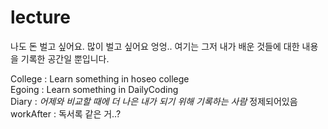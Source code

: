 # lecture
나도 돈 벌고 싶어요. 많이 벌고 싶어요 엉엉..
여기는 그저 내가 배운 것들에 대한 내용을 기록한 공간일 뿐입니다.

College : Learn something in hoseo college  
Egoing : Learn something in DailyCoding  
Diary : *어제와 비교할 때에 더 나은 내가 되기 위해 기록하는 사람* 정제되어있음
workAfter : 독서록 같은 거..?
